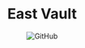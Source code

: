 <h1 align="center">
  East Vault
</h1>
<p align="center">
  <img alt="GitHub" src="https://img.shields.io/github/license/math-reis/east_vault?style=flat-square">
</p>

